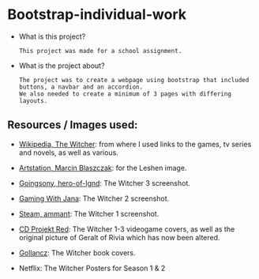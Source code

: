 # Bootstrap-individual-work

* What is this project?

      This project was made for a school assignment.

* What is the project about?

      The project was to create a webpage using bootstrap that included buttons, a navbar and an accordion.
      We also needed to create a minimum of 3 pages with differing layouts.

## Resources / Images used:

* [Wikipedia, The Witcher](https://en.wikipedia.org/wiki/The_Witcher): from where I used links to the games, tv series and novels, as well as various.
      
* [Artstation, Marcin Blaszczak](https://www.artstation.com/mblaszczak): for the Leshen image.

* [Goingsony, hero-of-Ignd](https://www.goingsony.com/stories/10402-new-the-witcher-3-screenshots): The Witcher 3 screenshot.

* [Gaming With Jana](https://v-50jako.wixsite.com/gaming-with-jana/slideshow): The Witcher 2 screenshot.

* [Steam, ammant](https://steamcommunity.com/sharedfiles/filedetails/?id=21959323): The Witcher 1 screenshot.

* [CD Projekt Red](https://en.cdprojektred.com): The Witcher 1-3 videogame covers, as well as the original picture of Geralt of Rivia which has now been altered.

* [Gollancz](https://www.gollancz.co.uk/): The Witcher book covers.

* Netflix: The Witcher Posters for Season 1 & 2
